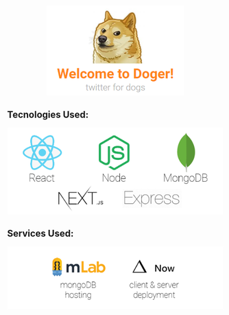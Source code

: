 <p align="center">
  <img src="./readme_static/splash.png">
  <h2>Tecnologies Used:</h2>
  <img src="./readme_static/tec.png">
  <h2>Services Used:</h2>
  <img src="./readme_static/serv.png">
</p>